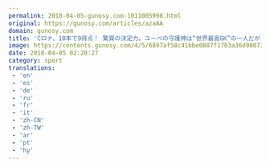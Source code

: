 ```yaml
---
permalink: 2018-04-05-gunosy.com-1011005998.html
original: https://gunosy.com/articles/azaAA
domain: gunosy.com
title: 'Cロナ、10本で9得点！ 驚異の決定力。ユーベの守護神は“世界最高GK”の一人だが...（フットボールチャンネル） - グノシー'
image: https://contents.gunosy.com/4/5/6897af58c41bbe0887f1703a36d90873_content.jpg
date: 2018-04-05 02:20:27
category: sport
translations: 
 - 'en'
 - 'es'
 - 'de'
 - 'ru'
 - 'fr'
 - 'it'
 - 'zh-CN'
 - 'zh-TW'
 - 'ar'
 - 'pt'
 - 'hy'
---
```


